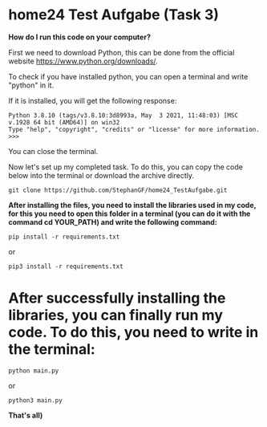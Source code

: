 # home24 Test Aufgabe (Task 3)

**How do I run this code on your computer?**

First we need to download Python, this can be done from the official website https://www.python.org/downloads/.

To check if you have installed python, you can open a terminal and write "python" in it.

If it is installed, you will get the following response:
```
Python 3.8.10 (tags/v3.8.10:3d8993a, May  3 2021, 11:48:03) [MSC v.1928 64 bit (AMD64)] on win32
Type "help", "copyright", "credits" or "license" for more information.
>>>
```

You can close the terminal.

Now let's set up my completed task. To do this, you can copy the code below into the terminal or download the archive directly.

```
git clone https://github.com/StephanGF/home24_TestAufgabe.git
```

**After installing the files, you need to install the libraries used in my code, for this you need to open this folder in a terminal (you can do it with the command cd YOUR_PATH) and write the following command:**

```
pip install -r requirements.txt
```

or

```
pip3 install -r requirements.txt
```


# After successfully installing the libraries, you can finally run my code. To do this, you need to write in the terminal:

```
python main.py
```

or

```
python3 main.py
```

**That's all)**
